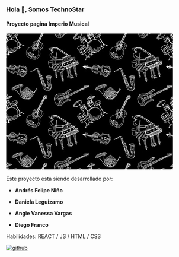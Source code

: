 ### Hola 👋, Somos TechnoStar
#### Proyecto pagina Imperio Musical
![Imperio Musical](https://github.com/TechnoStar-MisionTic/ProyectoPaginaWeb/blob/main/assets/images/1.jpg)

Este proyecto esta siendo desarrollado por:

  * **Andrés Felipe Niño**

  * **Daniela Leguizamo**

  * **Angie Vanessa Vargas**

  * **Diego Franco**


Habilidades: REACT / JS / HTML / CSS



[<img src='https://cdn.jsdelivr.net/npm/simple-icons@3.0.1/icons/github.svg' alt='github' height='40'>](https://github.com/TechnoStar-MisionTic)  

